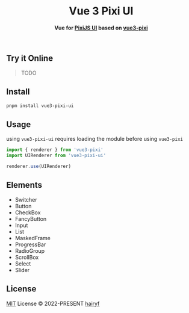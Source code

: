 <h1 align="center">Vue 3 Pixi UI</h1>

<p align="center">
  <strong>Vue for <a href="https://github.com/pixijs/ui">PixiJS UI</a> based on <a href="https://github.com/hairyf/vue3-pixi">vue3-pixi</a> </strong>
</p>

<br />

## Try it Online

> TODO

## Install

```sh
pnpm install vue3-pixi-ui
```

## Usage

using `vue3-pixi-ui` requires loading the module before using `vue3-pixi`

```ts
import { renderer } from 'vue3-pixi'
import UIRenderer from 'vue3-pixi-ui'

renderer.use(UIRenderer)
```

## Elements

- Switcher
- Button
- CheckBox
- FancyButton
- Input
- List
- MaskedFrame
- ProgressBar
- RadioGroup
- ScrollBox
- Select
- Slider

## License

[MIT](LICENSE) License © 2022-PRESENT [hairyf](https://github.com/hairyf)
